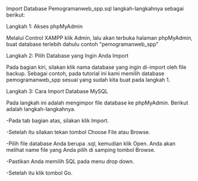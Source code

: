 Import Database Pemogramanweb_spp.sql langkah-langkahnya sebagai berikut:

Langkah 1: Akses phpMyAdmin

Melalui Control XAMPP klik Admin, lalu akan terbuka halaman phpMyAdmin, buat database terlebih dahulu contoh "pemogramanweb_spp"

Langkah 2: Pilih Database yang Ingin Anda Import

Pada bagian kiri, silakan klik nama database yang ingin di-import oleh file backup. Sebagai contoh, pada tutorial ini kami memilih database pemogramanweb_spp sesuai yang sudah kita buat pada langkah 1.

Langkah 3: Cara Import Database MySQL

Pada langkah ini adalah mengimpor file database ke phpMyAdmin. Berikut adalah langkah-langkahnya.

-Pada tab bagian atas, silakan klik Import.

-Setelah itu silakan tekan tombol Choose File atau Browse.

-Pilih file database Anda berupa .sql, kemudian klik Open. Anda akan melihat name file yang Anda pilih di samping tombol Browse.

-Pastikan Anda memilih SQL pada menu drop down.

-Setelah itu klik tombol Go.

